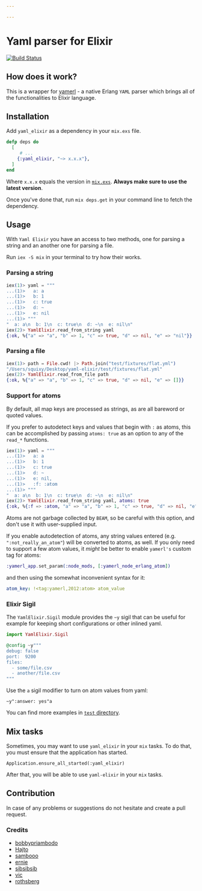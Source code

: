 ```yaml
---

---
```


# Yaml parser for Elixir

[![Build Status](https://travis-ci.org/KamilLelonek/yaml-elixir.svg)](https://travis-ci.org/KamilLelonek/yaml-elixir)

## How does it work?

This is a wrapper for [yamerl](https://github.com/yakaz/yamerl) - a native Erlang `YAML` parser which brings all of the functionalities to Elixir language.

## Installation

Add `yaml_elixir` as a dependency in your `mix.exs` file.

```elixir
defp deps do
  [
     # ...
    {:yaml_elixir, "~> x.x.x"},
  ]
end
```

Where `x.x.x` equals the version in [`mix.exs`](mix.exs). **Always make sure to use the latest version**.

Once you've done that, run `mix deps.get` in your command line to fetch the dependency.

## Usage

With `Yaml Elixir` you have an access to two methods, one for parsing a string and an another one for parsing a file.

Run `iex -S mix` in your terminal to try how their works.

### Parsing a string

```elixir
iex(1)> yaml = """
...(1)>   a: a
...(1)>   b: 1
...(1)>   c: true
...(1)>   d: ~
...(1)>   e: nil
...(1)> """
"  a: a\n  b: 1\n  c: true\n  d: ~\n  e: nil\n"
iex(2)> YamlElixir.read_from_string yaml
{:ok, %{"a" => "a", "b" => 1, "c" => true, "d" => nil, "e" => "nil"}}
```

### Parsing a file

```elixir
iex(1)> path = File.cwd! |> Path.join("test/fixtures/flat.yml")
"/Users/squixy/Desktop/yaml-elixir/test/fixtures/flat.yml"
iex(2)> YamlElixir.read_from_file path
{:ok, %{"a" => "a", "b" => 1, "c" => true, "d" => nil, "e" => []}}
```

### Support for atoms

By default, all map keys are processed as strings, as are all bareword or quoted
values.

If you prefer to autodetect keys and values that begin with `:` as atoms, this can be accomplished by passing `atoms: true` as an option to any of the `read_*` functions.

```elixir
iex(1)> yaml = """
...(1)>   a: a
...(1)>   b: 1
...(1)>   c: true
...(1)>   d: ~
...(1)>   e: nil,
...(1)>   :f: :atom
...(1)> """
"  a: a\n  b: 1\n  c: true\n  d: ~\n  e: nil\n"
iex(2)> YamlElixir.read_from_string yaml, atoms: true
{:ok, %{:f => :atom, "a" => "a", "b" => 1, "c" => true, "d" => nil, "e" => "nil"}}
```

Atoms are not garbage collected by `BEAM`, so be careful with this option, and
don't use it with user-supplied input.

If you enable autodetection of atoms, any string values entered (e.g. `":not_really_an_atom"`) will be converted to atoms, as well. If you only need to support a few atom values, it _might_ be better to enable `yamerl's` custom tag for atoms:

```elixir
:yamerl_app.set_param(:node_mods, [:yamerl_node_erlang_atom])
```

and then using the somewhat inconvenient syntax for it:

```yaml
atom_key: !<tag:yamerl,2012:atom> atom_value
```

### Elixir Sigil

The `YamlElixir.Sigil` module provides the `~y` sigil that can be useful for example for keeping short configurations or other inlined yaml.

```elixir
import YamlElixir.Sigil

@config ~y"""
debug: false
port:  9200
files:
  - some/file.csv
  - another/file.csv
"""
```

Use the `a` sigil modifier to turn on atom values from yaml:

```
~y":answer: yes"a
```

You can find more examples in [`test` directory](https://github.com/KamilLelonek/yaml-elixir/blob/master/test/yaml_elixir_test.exs).

## Mix tasks

Sometimes, you may want to use `yaml_elixir` in your `mix` tasks. To do that, you must ensure that the application has started.

    Application.ensure_all_started(:yaml_elixir)

After that, you will be able to use `yaml-elixir` in your `mix` tasks.

## Contribution

In case of any problems or suggestions do not hesitate and create a pull request.

### Credits

- [bobbypriambodo](https://github.com/bobbypriambodo)
- [Hajto](https://github.com/Hajto)
- [sambooo](https://github.com/sambooo)
- [ernie](https://github.com/ernie)
- [sibsibsib](https://github.com/sibsibsib)
- [vic](https://github.com/vic)
- [rothsberg](https://github.com/rothsberg)
